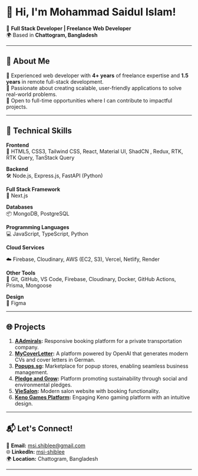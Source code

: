 # 👋 Hi, I'm Mohammad Saidul Islam!

🚀 **Full Stack Developer | Freelance Web Developer**  
🌍 Based in **Chattogram, Bangladesh**

---

## 📝 About Me

🔹 Experienced web developer with **4+ years** of freelance expertise and **1.5 years** in remote full-stack development.  
🔹 Passionate about creating scalable, user-friendly applications to solve real-world problems.  
🔹 Open to full-time opportunities where I can contribute to impactful projects.

---

## 🌟 Technical Skills

**Frontend**  
🎨 HTML5, CSS3, Tailwind CSS, React, Material UI, ShadCN , Redux, RTK, RTK Query, TanStack Query  

**Backend**  
🛠️ Node.js, Express.js, FastAPI (Python)  

**Full Stack Framework**  
🔗 Next.js  

**Databases**  
📦 MongoDB, PostgreSQL  

**Programming Languages**  
💻 JavaScript, TypeScript, Python  


**Cloud Services**

☁️ Firebase, Cloudinary, AWS (EC2, S3), Vercel, Netlify, Render

**Other Tools**  
🔧 Git, GitHub, VS Code, Firebase, Cloudinary, Docker, GitHub Actions, Prisma, Mongoose  

**Design**  
🎨 Figma  

---

## 🌐 Projects

1. **[AAdmirals](https://aadmirals.com/):** Responsive booking platform for a private transportation company.
2. **[MyCoverLetter](https://mycoverletter.de):** A platform powered by OpenAI that generates modern CVs and cover letters in German.
3. **[Popups.sg](https://test.popups.sg/):** Marketplace for popup stores, enabling seamless business management.  
4. **[Pledge and Grow](https://pledgeandgrow.com/):** Platform promoting sustainability through social and environmental pledges.  
5. **[VieSalon](https://www.viesalon.com/):** Modern salon website with booking functionality.  
6. **[Keno Games Platform](https://inspiring-puffpuff-f7908f.netlify.app/):** Engaging Keno gaming platform with an intuitive design.

---

## 📬 Let's Connect!

💌 **Email:** [msi.shiblee@gmail.com](mailto:msi.shiblee@gmail.com)  
🌐 **LinkedIn:** [msi-shiblee](https://www.linkedin.com/in/msi-shiblee/)  
🌍 **Location:** Chattogram, Bangladesh  

---

